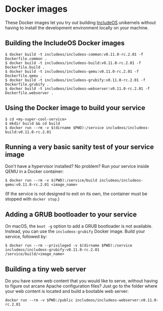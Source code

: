 # Docker images

These Docker images let you try out building [IncludeOS](https://github.com/hioa-cs/IncludeOS/) unikernels without having to install the development environment locally on your machine.

## Building the IncludeOS Docker images

```
$ docker build -t includeos/includeos-common:v0.11.0-rc.2.01 -f Dockerfile.common .
$ docker build -t includeos/includeos-build:v0.11.0-rc.2.01 -f Dockerfile.build .
$ docker build -t includeos/includeos-qemu:v0.11.0-rc.2.01 -f Dockerfile.qemu .
$ docker build -t includeos/includeos-grubify:v0.11.0-rc.2.01 -f Dockerfile.grubify .
$ docker build -t includeos/includeos-webserver:v0.11.0-rc.2.01 -f Dockerfile.webserver .
```

## Using the Docker image to build your service

```
$ cd <my-super-cool-service>
$ mkdir build && cd build
$ docker run --rm -v $(dirname $PWD):/service includeos/includeos-build:v0.11.0-rc.2.01
```

## Running a very basic sanity test of your service image

Don't have a hypervisor installed? No problem? Run your service inside QEMU in a Docker container:

```
$ docker run --rm -v $(PWD):/service/build includeos/includeos-qemu:v0.11.0-rc.2.01 <image_name>
```

(If the service is not designed to exit on its own, the container must be stopped with `docker stop`.)

## Adding a GRUB bootloader to your service

On macOS, the `boot -g` option to add a GRUB bootloader is not available. Instead, you can use the `includeos-grubify` Docker image. Build your service, followed by:

```
$ docker run --rm --privileged -v $(dirname $PWD):/service includeos/includeos-grubify:v0.11.0-rc.2.01 /service/build/<image_name>
```

## Building a tiny web server

Do you have some web content that you would like to serve, without having to figure out arcane Apache configuration files? Just go to the folder where your web content is located and build a bootable web server:

```
docker run --rm -v $PWD:/public includeos/includeos-webserver:v0.11.0-rc.2.01
```
